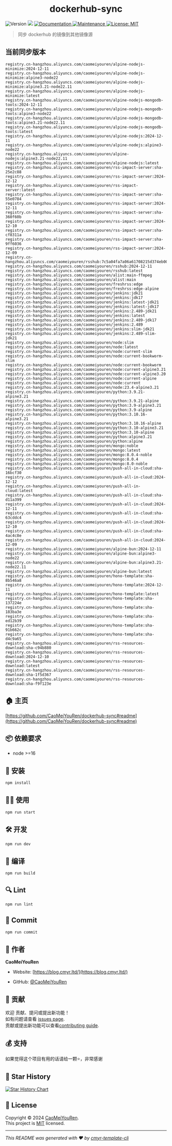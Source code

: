 <h1 align="center">dockerhub-sync </h1>
<p>
  <img alt="Version" src="https://img.shields.io/badge/version-0.1.0-blue.svg?cacheSeconds=2592000" />
  <img src="https://img.shields.io/badge/node-%3E%3D16-blue.svg" />
  <a href="https://github.com/CaoMeiYouRen/dockerhub-sync#readme" target="_blank">
    <img alt="Documentation" src="https://img.shields.io/badge/documentation-yes-brightgreen.svg" />
  </a>
  <a href="https://github.com/CaoMeiYouRen/dockerhub-sync/graphs/commit-activity" target="_blank">
    <img alt="Maintenance" src="https://img.shields.io/badge/Maintained%3F-yes-green.svg" />
  </a>
  <a href="https://github.com/CaoMeiYouRen/dockerhub-sync/blob/master/LICENSE" target="_blank">
    <img alt="License: MIT" src="https://img.shields.io/github/license/CaoMeiYouRen/dockerhub-sync?color=yellow" />
  </a>
</p>


> 同步 dockerhub 的镜像到其他镜像源

## 当前同步版本

<!-- DOCKER_START -->
```
registry.cn-hangzhou.aliyuncs.com/caomeiyouren/alpine-nodejs-minimize:2024-12-11
registry.cn-hangzhou.aliyuncs.com/caomeiyouren/alpine-nodejs-minimize:alpine3-node22
registry.cn-hangzhou.aliyuncs.com/caomeiyouren/alpine-nodejs-minimize:alpine3.21-node22.11
registry.cn-hangzhou.aliyuncs.com/caomeiyouren/alpine-nodejs-minimize:latest
registry.cn-hangzhou.aliyuncs.com/caomeiyouren/alpine-nodejs-mongodb-tools:2024-12-11
registry.cn-hangzhou.aliyuncs.com/caomeiyouren/alpine-nodejs-mongodb-tools:alpine3-node22
registry.cn-hangzhou.aliyuncs.com/caomeiyouren/alpine-nodejs-mongodb-tools:alpine3.21-node22.11
registry.cn-hangzhou.aliyuncs.com/caomeiyouren/alpine-nodejs-mongodb-tools:latest
registry.cn-hangzhou.aliyuncs.com/caomeiyouren/alpine-nodejs:2024-12-11
registry.cn-hangzhou.aliyuncs.com/caomeiyouren/alpine-nodejs:alpine3-node22
registry.cn-hangzhou.aliyuncs.com/caomeiyouren/alpine-nodejs:alpine3.21-node22.11
registry.cn-hangzhou.aliyuncs.com/caomeiyouren/alpine-nodejs:latest
registry.cn-hangzhou.aliyuncs.com/caomeiyouren/rss-impact-server:sha-25e2c88
registry.cn-hangzhou.aliyuncs.com/caomeiyouren/rss-impact-server:2024-12-12
registry.cn-hangzhou.aliyuncs.com/caomeiyouren/rss-impact-server:latest
registry.cn-hangzhou.aliyuncs.com/caomeiyouren/rss-impact-server:sha-55e0784
registry.cn-hangzhou.aliyuncs.com/caomeiyouren/rss-impact-server:2024-12-11
registry.cn-hangzhou.aliyuncs.com/caomeiyouren/rss-impact-server:sha-360f60b
registry.cn-hangzhou.aliyuncs.com/caomeiyouren/rss-impact-server:2024-12-10
registry.cn-hangzhou.aliyuncs.com/caomeiyouren/rss-impact-server:sha-cf8311a
registry.cn-hangzhou.aliyuncs.com/caomeiyouren/rss-impact-server:sha-9ff6036
registry.cn-hangzhou.aliyuncs.com/caomeiyouren/rss-impact-server:2024-12-09
registry.cn-hangzhou.aliyuncs.com/caomeiyouren/rsshub:7c5a04fa7a06a61708215d374eb00a1d9a5355e0
registry.cn-hangzhou.aliyuncs.com/caomeiyouren/rsshub:2024-12-11
registry.cn-hangzhou.aliyuncs.com/caomeiyouren/rsshub:latest
registry.cn-hangzhou.aliyuncs.com/caomeiyouren/alist:main-ffmpeg
registry.cn-hangzhou.aliyuncs.com/caomeiyouren/alist:main
registry.cn-hangzhou.aliyuncs.com/caomeiyouren/freshrss:edge
registry.cn-hangzhou.aliyuncs.com/caomeiyouren/freshrss:edge-alpine
registry.cn-hangzhou.aliyuncs.com/caomeiyouren/jenkins:jdk21
registry.cn-hangzhou.aliyuncs.com/caomeiyouren/jenkins:jdk17
registry.cn-hangzhou.aliyuncs.com/caomeiyouren/jenkins:latest-jdk21
registry.cn-hangzhou.aliyuncs.com/caomeiyouren/jenkins:latest-jdk17
registry.cn-hangzhou.aliyuncs.com/caomeiyouren/jenkins:2.489-jdk21
registry.cn-hangzhou.aliyuncs.com/caomeiyouren/jenkins:latest
registry.cn-hangzhou.aliyuncs.com/caomeiyouren/jenkins:2.489-jdk17
registry.cn-hangzhou.aliyuncs.com/caomeiyouren/jenkins:2.489
registry.cn-hangzhou.aliyuncs.com/caomeiyouren/jenkins:slim-jdk21
registry.cn-hangzhou.aliyuncs.com/caomeiyouren/jenkins:2.489-slim-jdk21
registry.cn-hangzhou.aliyuncs.com/caomeiyouren/node:slim
registry.cn-hangzhou.aliyuncs.com/caomeiyouren/node:latest
registry.cn-hangzhou.aliyuncs.com/caomeiyouren/node:current-slim
registry.cn-hangzhou.aliyuncs.com/caomeiyouren/node:current-bookworm-slim
registry.cn-hangzhou.aliyuncs.com/caomeiyouren/node:current-bookworm
registry.cn-hangzhou.aliyuncs.com/caomeiyouren/node:current-alpine3.21
registry.cn-hangzhou.aliyuncs.com/caomeiyouren/node:current-alpine3.20
registry.cn-hangzhou.aliyuncs.com/caomeiyouren/node:current-alpine
registry.cn-hangzhou.aliyuncs.com/caomeiyouren/node:current
registry.cn-hangzhou.aliyuncs.com/caomeiyouren/node:23.4-alpine3.21
registry.cn-hangzhou.aliyuncs.com/caomeiyouren/python:3.9.21-alpine3.21
registry.cn-hangzhou.aliyuncs.com/caomeiyouren/python:3.9.21-alpine
registry.cn-hangzhou.aliyuncs.com/caomeiyouren/python:3.9-alpine3.21
registry.cn-hangzhou.aliyuncs.com/caomeiyouren/python:3.9-alpine
registry.cn-hangzhou.aliyuncs.com/caomeiyouren/python:3.10.16-alpine3.21
registry.cn-hangzhou.aliyuncs.com/caomeiyouren/python:3.10.16-alpine
registry.cn-hangzhou.aliyuncs.com/caomeiyouren/python:3.10-alpine3.21
registry.cn-hangzhou.aliyuncs.com/caomeiyouren/python:3.10-alpine
registry.cn-hangzhou.aliyuncs.com/caomeiyouren/python:alpine3.21
registry.cn-hangzhou.aliyuncs.com/caomeiyouren/python:alpine
registry.cn-hangzhou.aliyuncs.com/caomeiyouren/mongo:noble
registry.cn-hangzhou.aliyuncs.com/caomeiyouren/mongo:latest
registry.cn-hangzhou.aliyuncs.com/caomeiyouren/mongo:8.0.4-noble
registry.cn-hangzhou.aliyuncs.com/caomeiyouren/mongo:8.0.4
registry.cn-hangzhou.aliyuncs.com/caomeiyouren/mongo:8.0-noble
registry.cn-hangzhou.aliyuncs.com/caomeiyouren/push-all-in-cloud:sha-16bcf30
registry.cn-hangzhou.aliyuncs.com/caomeiyouren/push-all-in-cloud:2024-12-12
registry.cn-hangzhou.aliyuncs.com/caomeiyouren/push-all-in-cloud:latest
registry.cn-hangzhou.aliyuncs.com/caomeiyouren/push-all-in-cloud:sha-d11a399
registry.cn-hangzhou.aliyuncs.com/caomeiyouren/push-all-in-cloud:2024-12-11
registry.cn-hangzhou.aliyuncs.com/caomeiyouren/push-all-in-cloud:sha-63cddc4
registry.cn-hangzhou.aliyuncs.com/caomeiyouren/push-all-in-cloud:2024-12-10
registry.cn-hangzhou.aliyuncs.com/caomeiyouren/push-all-in-cloud:sha-4ac4c8e
registry.cn-hangzhou.aliyuncs.com/caomeiyouren/push-all-in-cloud:2024-12-09
registry.cn-hangzhou.aliyuncs.com/caomeiyouren/alpine-bun:2024-12-11
registry.cn-hangzhou.aliyuncs.com/caomeiyouren/alpine-bun:alpine3-node22
registry.cn-hangzhou.aliyuncs.com/caomeiyouren/alpine-bun:alpine3.21-node22.11
registry.cn-hangzhou.aliyuncs.com/caomeiyouren/alpine-bun:latest
registry.cn-hangzhou.aliyuncs.com/caomeiyouren/hono-template:sha-8b546a8
registry.cn-hangzhou.aliyuncs.com/caomeiyouren/hono-template:2024-12-11
registry.cn-hangzhou.aliyuncs.com/caomeiyouren/hono-template:latest
registry.cn-hangzhou.aliyuncs.com/caomeiyouren/hono-template:sha-137224e
registry.cn-hangzhou.aliyuncs.com/caomeiyouren/hono-template:sha-183ba3e
registry.cn-hangzhou.aliyuncs.com/caomeiyouren/hono-template:sha-ed12b39
registry.cn-hangzhou.aliyuncs.com/caomeiyouren/hono-template:sha-91b662c
registry.cn-hangzhou.aliyuncs.com/caomeiyouren/hono-template:sha-d4c9a65
registry.cn-hangzhou.aliyuncs.com/caomeiyouren/rss-resources-download:sha-c94b880
registry.cn-hangzhou.aliyuncs.com/caomeiyouren/rss-resources-download:2024-12-10
registry.cn-hangzhou.aliyuncs.com/caomeiyouren/rss-resources-download:latest
registry.cn-hangzhou.aliyuncs.com/caomeiyouren/rss-resources-download:sha-1f5d367
registry.cn-hangzhou.aliyuncs.com/caomeiyouren/rss-resources-download:sha-f9f123e
```
<!-- DOCKER_END -->

## 🏠 主页

[https://github.com/CaoMeiYouRen/dockerhub-sync#readme](https://github.com/CaoMeiYouRen/dockerhub-sync#readme)


## 📦 依赖要求


- node >=16

## 🚀 安装

```sh
npm install
```

## 👨‍💻 使用

```sh
npm run start
```

## 🛠️ 开发

```sh
npm run dev
```

## 🔧 编译

```sh
npm run build
```

## 🔍 Lint

```sh
npm run lint
```

## 💾 Commit

```sh
npm run commit
```


## 👤 作者


**CaoMeiYouRen**

* Website: [https://blog.cmyr.ltd/](https://blog.cmyr.ltd/)

* GitHub: [@CaoMeiYouRen](https://github.com/CaoMeiYouRen)


## 🤝 贡献

欢迎 贡献、提问或提出新功能！<br />如有问题请查看 [issues page](https://github.com/CaoMeiYouRen/dockerhub-sync/issues). <br/>贡献或提出新功能可以查看[contributing guide](https://github.com/CaoMeiYouRen/dockerhub-sync/blob/master/CONTRIBUTING.md).

## 💰 支持

如果觉得这个项目有用的话请给一颗⭐️，非常感谢

## 🌟 Star History

[![Star History Chart](https://api.star-history.com/svg?repos=CaoMeiYouRen/dockerhub-sync&type=Date)](https://star-history.com/#CaoMeiYouRen/dockerhub-sync&Date)

## 📝 License

Copyright © 2024 [CaoMeiYouRen](https://github.com/CaoMeiYouRen).<br />
This project is [MIT](https://github.com/CaoMeiYouRen/dockerhub-sync/blob/master/LICENSE) licensed.

***
_This README was generated with ❤️ by [cmyr-template-cli](https://github.com/CaoMeiYouRen/cmyr-template-cli)_
